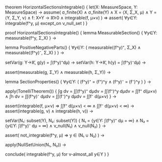 theorem HorizontalSectionsIntegrable() {
  let(X: MeasureSpace, Y: MeasureSpace) →
  assume(
    σ_finite(X) ∧ σ_finite(Y) ∧
    X = ⟨X, Σ_X, μ⟩ ∧ Y = ⟨Y, Σ_Y, ν⟩ ∧
    f: X×Y → ℝ̄≥0 ∧
    integrable(f, μ×ν)
  ) ⇒
  assert(
    ∀y∈Y: integrable(f^y, μ) except_on ν_null_set
  )
}

proof HorizontalSectionsIntegrable() {
  lemma MeasurableSection() {
    ∀y∈Y: measurable(f^y, Σ_X)
  } →

  lemma PositiveNegativeParts() {
    ∀y∈Y: (
      measurable((f^y)⁺, Σ_X) ∧
      measurable((f^y)⁻, Σ_X)
    )
  } →

  setVar(g: Y→ℝ̄, g(y) = ∫(f^y)⁺dμ) →
  setVar(h: Y→ℝ̄, h(y) = ∫(f^y)⁻dμ) →

  assert(measurable(g, Σ_Y) ∧ measurable(h, Σ_Y)) →
  
  lemma SectionProperties() {
    ∀y∈Y: (
      (f^y)⁺ = (f⁺)^y ∧
      (f^y)⁻ = (f⁻)^y
    )
  } →

  apply(TonelliTheorem()) {
    ∫g dν = ∫∫(f^y)⁺ dμdν = ∫∫(f⁺)^y dμdν = ∫∫f⁺ d(μ×ν) ∧
    ∫h dν = ∫∫(f^y)⁻ dμdν = ∫∫(f⁻)^y dμdν = ∫∫f⁻ d(μ×ν)
  } →

  assert(integrable(f, μ×ν) ⇒ ∫∫f⁺ d(μ×ν) < ∞ ∧ ∫∫f⁻ d(μ×ν) < ∞) →
  assert(integrable(g, ν) ∧ integrable(h, ν)) →

  setVar(N₁: subset(Y), N₂: subset(Y)) {
    N₁ = {y∈Y: ∫(f^y)⁺ dμ = ∞} ∧
    N₂ = {y∈Y: ∫(f^y)⁻ dμ = ∞} ∧
    ν_null(N₁) ∧ ν_null(N₂)
  } →

  assert(
    not_integrable(f^y, μ) ⇒ y ∈ (N₁ ∪ N₂)
  ) →

  apply(NullSetUnion(N₁, N₂)) →
  
  conclude(
    integrable(f^y, μ) for ν-almost_all y∈Y
  )
}